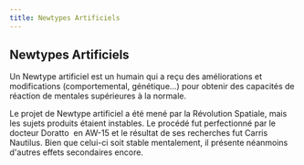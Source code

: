 ```yaml
---
title: Newtypes Artificiels
---
```


Newtypes Artificiels
--------------------

Un Newtype artificiel est un humain qui a reçu des améliorations et modifications (comportemental, génétique...) pour obtenir des capacités de réaction de mentales supérieures à la normale.


Le projet de Newtype artificiel a été mené par la Révolution Spatiale, mais les sujets produits étaient instables. Le procédé fut perfectionné par le docteur Doratto  en AW-15 et le résultat de ses recherches fut Carris Nautilus. Bien que celui-ci soit stable mentalement, il présente néanmoins d'autres effets secondaires encore.

